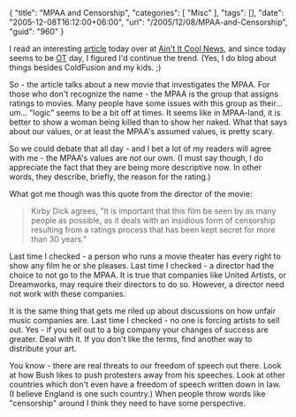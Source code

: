 {
	"title": "MPAA and Censorship",
	"categories": [
		"Misc"
	],
	"tags": [],
	"date": "2005-12-08T16:12:00+06:00",
	"url": "/2005/12/08/MPAA-and-Censorship",
	"guid": "960"
}

I read an interesting <a href="http://www.aintitcool.com/display.cgi?id=21980">article</a> today over at <a href="http://www.aintitcool.com">Ain't It Cool News</a>, and since today seems to be <a href="http://ray.camdenfamily.com/index.cfm/2005/12/8/MP3-Downloading--Where-is-the-crime">OT</a> day, I figured I'd continue the trend. (Yes, I do blog about things besides ColdFusion and my kids. ;)

So - the article talks about a new movie that investigates the MPAA. For those who don't recognize the name - the MPAA is the group that assigns ratings to movies. Many people have some issues with this group as their... um... "logic" seems to be a bit off at times. It seems like in MPAA-land, it is better to show a woman being killed than to show her naked. What that says about our values, or at least the MPAA's assumed values, is pretty scary. 

So we could debate that all day - and I bet a lot of my readers will agree with me - the MPAA's values are <i>not</i> our own. (I must say though, I do appreciate the fact that they are being more descriptive now. In other words, they describe, briefly, the reason for the rating.)

What got me though was this quote from the director of the movie:

<blockquote>
Kirby Dick agrees, "It is important that this film be seen by as many people as possible, as it deals with an insidious form of censorship resulting from a ratings process that has been kept secret for more than 30 years."
</blockquote>

Last time I checked - a person who runs a movie theater has every right to show any film he or she pleases. Last time I checked - a director had the choice to not go to the MPAA. It is true that companies like United Artists, or Dreamworks, may require their directors to do so. However, a director need not work with these companies.

It is the same thing that gets me riled up about discussions on how unfair music companies are. Last time I checked - no one is forcing artists to sell out. Yes - if you sell out to a big company your changes of success are greater. Deal with it. If you don't like the terms, find another way to distribute your art.

You know - there are real threats to our freedom of speech out there. Look at how Bush likes to push protesters away from his speeches. Look at other countries which don't even have a freedom of speech written down in law. (I believe England is one such country.) When people throw words like "censorship" around I think they need to have some perspective.